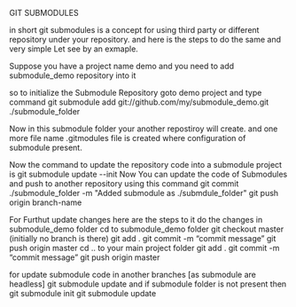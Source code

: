 GIT SUBMODULES

in short git submodules is a concept for using third party or different repository under
your repository. and here is the steps to do the same and very simple Let see by an exmaple.

Suppose you have a project name demo and you need to add submodule_demo repository into it

so to initialize the Submodule Repository goto demo project and type command
	git submodule add git://github.com/my/submodule_demo.git ./submodule_folder

Now in this submodule folder your another repostiroy will create.
and one more file name .gitmodules file is created where configuration of submodule present.

Now the command to update the repository code into a submodule project is 
	git submodule update --init
Now You can update the code of Submodules and push to another repository using this command
git commit ./submodule_folder -m "Added submodule as ./submdule_folder"
git push origin branch-name

For Furthut update changes here are the steps to it
 do the changes in submodule_demo folder
	cd to submodule_demo folder
	git checkout master (initially no branch is there)
	git add .
	git commit -m “commit message”
	git push origin master
cd .. to your main project folder
	git add .
	git commit -m “commit message”
	git push origin master

for update submodule code in another branches [as submodule are headless]
	git submodule update
	and if submodule folder is not present then
		git submodule init
		git submodule update


